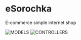 # eSorochka
E-commerce simple internet shop

![MODELS](https://github.com/Aqueelone/eSorochka/raw/feature/Feature-oauth-support/doc/models_complete.svg)
![CONTROLLERS](https://github.com/Aqueelone/eSorochka/raw/feature/Feature-oauth-support/doc/controllers_complete.svg)

